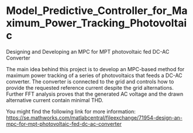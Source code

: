 # Model_Predictive_Controller_for_Maximum_Power_Tracking_Photovoltaic

Designing and Developing an MPC for MPT photovoltaic fed DC-AC Converter

The main idea behind this project is to develop an MPC-based method for maximum power tracking of a series of photovoltaics that feeds a DC-AC converter. The converter is connected to the grid and controls how to provide the requested reference current despite the grid alternations. Further FFT analysis proves that the generated AC voltage and the drawn alternative current contain minimal THD.

You might find the following link for more information: https://se.mathworks.com/matlabcentral/fileexchange/71954-design-an-mpc-for-mpt-photovoltaic-fed-dc-ac-converter
